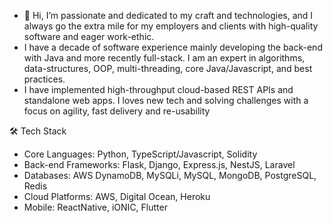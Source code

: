 - 👋 Hi, I’m passionate and dedicated to my craft and technologies, and I always go the extra mile for my employers and clients with high-quality software and eager work-ethic.
- I have a decade of software experience mainly developing the back-end with Java and more recently full-stack. I am an expert in algorithms, data-structures, OOP, multi-threading, core Java/Javascript, and best practices.
- I have implemented high-throughput cloud-based REST APIs and standalone web apps. I loves new tech and solving challenges with a focus on agility, fast delivery and re-usability

<!---
svenw220/svenw220 is a ✨ special ✨ repository because its `README.md` (this file) appears on your GitHub profile.
You can click the Preview link to take a look at your changes.
--->

  🛠️ Tech Stack
- Core Languages: Python, TypeScript/Javascript, Solidity
- Back-end Frameworks: Flask, Django, Express.js, NestJS, Laravel
- Databases: AWS DynamoDB, MySQLi, MySQL, MongoDB, PostgreSQL, Redis
- Cloud Platforms: AWS, Digital Ocean, Heroku
- Mobile: ReactNative, iONIC, Flutter
